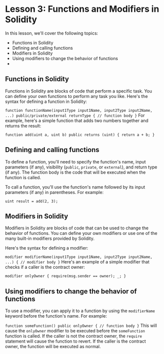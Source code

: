 # Lesson 3: Functions and Modifiers in Solidity

In this lesson, we'll cover the following topics:

- Functions in Solidity
- Defining and calling functions
- Modifiers in Solidity
- Using modifiers to change the behavior of functions
-

## Functions in Solidity

Functions in Solidity are blocks of code that perform a specific task. You can define your own functions to perform any task you like. Here's the syntax for defining a function in Solidity:

`function functionName(input1Type input1Name, input2Type input2Name, ...) public/private/external returnType {
    // function body
}`
For example, here's a simple function that adds two numbers together and returns the result:

`function add(uint a, uint b) public returns (uint) {
    return a + b;
}`

## Defining and calling functions

To define a function, you'll need to specify the function's name, input parameters (if any), visibility (`public`, `private`, or `external`), and return type (if any). The function body is the code that will be executed when the function is called.

To call a function, you'll use the function's name followed by its input parameters (if any) in parentheses. For example:

`uint result = add(2, 3);`

## Modifiers in Solidity

Modifiers in Solidity are blocks of code that can be used to change the behavior of functions. You can define your own modifiers or use one of the many built-in modifiers provided by Solidity.

Here's the syntax for defining a modifier:

`modifier modifierName(input1Type input1Name, input2Type input2Name, ...) {
    // modifier body
}`
Here's an example of a simple modifier that checks if a caller is the contract owner:

`modifier onlyOwner {
    require(msg.sender == owner);
    _;
}`

## Using modifiers to change the behavior of functions

To use a modifier, you can apply it to a function by using the `modifierName` keyword before the function's name. For example:

`function someFunction() public onlyOwner {
    // function body
}`
This will cause the `onlyOwner` modifier to be executed before the `someFunction` function is called. If the caller is not the contract owner, the `require` statement will cause the function to revert. If the caller is the contract owner, the function will be executed as normal.
